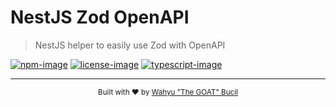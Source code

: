 # NestJS Zod OpenAPI

> NestJS helper to easily use Zod with OpenAPI

[![npm-image]][npm-url] [![license-image]][license-url] [![typescript-image]][typescript-url]

---

<div align="center">
  <sub>Built with ❤︎ by <a href="https://twitter.com/wahyubucil">Wahyu "The GOAT" Bucil</a>
</div>

[npm-image]: https://img.shields.io/npm/v/@wahyubucil/nestjs-zod-openapi.svg?style=for-the-badge&logo=npm
[npm-url]: https://npmjs.org/package/@wahyubucil/nestjs-zod-openapi 'npm'
[license-image]: https://img.shields.io/npm/l/@wahyubucil/nestjs-zod-openapi?color=blueviolet&style=for-the-badge
[license-url]: LICENSE.md 'license'
[typescript-image]: https://img.shields.io/badge/Typescript-294E80.svg?style=for-the-badge&logo=typescript
[typescript-url]: "typescript"
